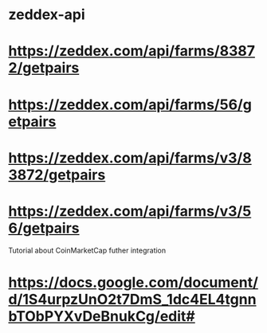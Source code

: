# zeddex-api
# https://zeddex.com/api/farms/83872/getpairs
# https://zeddex.com/api/farms/56/getpairs
# https://zeddex.com/api/farms/v3/83872/getpairs
# https://zeddex.com/api/farms/v3/56/getpairs

Tutorial about CoinMarketCap futher integration
# https://docs.google.com/document/d/1S4urpzUnO2t7DmS_1dc4EL4tgnnbTObPYXvDeBnukCg/edit#
